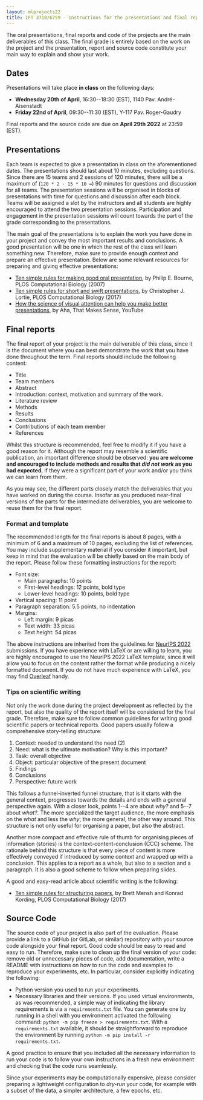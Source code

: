 ```yaml
---
layout: mlprojects22
title: IFT 3710/6759 - Instructions for the presentations and final report
---
```


The oral presentations, final reports and code of the projects are the main deliverables of this class. The final grade is entirely based on the work on the project and the presentation, report and source code constitute your main way to explain and show your work.

## Dates

Presentations will take place **in class** on the following days:

* **Wednesday 20th of April**, 16:30--18:30 (EST), 1140 Pav. André-Aisenstadt
* **Friday 22nd of April**, 09:30--11:30 (EST), Y-117 Pav. Roger-Gaudry

Final reports and the source code are due on **April 29th 2022** at 23:59 (EST).

## Presentations

Each team is expected to give a presentation in class on the aforementioned dates. The presentations should last about 10 minutes, excluding questions. Since there are 15 teams and 2 sessions of 120 minutes, there will be a maximum of (`120 * 2 - 15 * 10 =`) 90 minutes for questions and discussion for all teams. The presentation sessions will be organised in blocks of presentations with time for questions and discussion after each block. Teams will be assigned a slot by the instructors and all students are highly encouraged to attend the two presentation sessions. Participation and engagement in the presentation sessions will count towards the part of the grade corresponding to the presentations.

The main goal of the presentations is to explain the work you have done in your project and convey the most important results and conclusions. A good presentation will be one in which the rest of the class will learn something new. Therefore, make sure to provide enough context and prepare an effective presentation. Below are some relevant resources for preparing and giving effective presentations:

* [Ten simple rules for making good oral presentation](https://journals.plos.org/ploscompbiol/article/file?id=10.1371/journal.pcbi.0030077&type=printable), by Philip E. Bourne, PLOS Computational Biology (2007)
* [Ten simple rules for short and swift presentations](https://journals.plos.org/ploscompbiol/article/file?id=10.1371/journal.pcbi.1005373&type=printable), by Christopher J. Lortie, PLOS Computational Biology (2017)
* [How the science of visual attention can help you make better presentations](https://www.youtube.com/watch?v=gOnSTEFJmoU), by  Aha, That Makes Sense, YouTube

## Final reports

The final report of your project is the main deliverable of this class, since it is the document where you can best demonstrate the work that you have done throughout the term. Final reports should include the following content:

* Title
* Team members
* Abstract
* Introduction: context, motivation and summary of the work.
* Literature review
* Methods
* Results
* Conclusions
* Contributions of each team member
* References

Whilst this structure is recommended, feel free to modify it if you have a good reason for it. Although the report may resemble a scientific publication, an important difference should be observed: **you are welcome and encouraged to include methods and results that _did not work_ as you had expected**, if they were a significant part of your work and/or you think we can learn from them. 

As you may see, the different parts closely match the deliverables that you have worked on during the course. Insofar as you produced near-final versions of the parts for the intermediate deliverables, you are welcome to reuse them for the final report.

### Format and template

The recommended length for the final reports is about 8 pages, with a minimum of 6 and a maximum of 10 pages, excluding the list of references. You may include supplementary material if you consider it important, but keep in mind that the evaluation will be chiefly based on the main body of the report. Please follow these formatting instructions for the report:

* Font size:
    * Main paragraphs: 10 points
    * First-level headings: 12 points, bold type
    * Lower-level headings: 10 points, bold type
* Vertical spacing: 11 point
* Paragraph separation: 5.5 points, no indentation
* Margins:
    * Left margin: 9 picas
    * Text width: 33 picas
    * Text height: 54 picas

The above instructions are inherited from the guidelines for [NeurIPS 2022](https://neurips.cc/Conferences/2022/PaperInformation/StyleFiles) submissions. If you have experience with LaTeX or are willing to learn, you are highly encouraged to use the NeurIPS 2022 LaTeX template, since it will allow you to focus on the content rather the format while producing a nicely formatted document. If you do not have much experience with LaTeX, you may find [Overleaf](https://www.overleaf.com/) handy.

### Tips on scientific writing

Not only the work done during the project development as reflected by the report, but also the quality of the report itself will be considered for the final grade. Therefore, make sure to follow common guidelines for writing good scientific papers or technical reports. Good papers usually follow a comprehensive story-telling structure:

1. Context: needed to understand the need (2)
2. Need: what is the ultimate motivation? Why is this important?
3. Task: overall objective
4. Object: particular objective of the present document
5. Findings
6. Conclusions
7. Perspective: future work

This follows a funnel-inverted funnel structure, that is it starts with the general context, progresses towards the details and ends with a general perspective again. With a closer look, points 1--4 are about _why?_ and 5--7 about _what?_. The more specialized the target audience, the more emphasis on the _what_ and less the _why_; the more general, the other way around. This structure is not only useful for organising a paper, but also the abstract.

Another more compact and effective rule of thumb for organising pieces of information (stories) is the context-content-conclusion (CCC) scheme. The rationale behind this structure is that every piece of content is more effectively conveyed if introduced by some context and wrapped up with a conclusion. This applies to a report as a whole, but also to a section and a paragraph. It is also a good scheme to follow when preparing slides.

A good and easy-read article about scientific writing is the following:

* [Ten simple rules for structuring papers](https://journals.plos.org/ploscompbiol/article/file?id=10.1371/journal.pcbi.1005619&type=printable), by Brett Mensh and Konrad Kording, PLOS Computational Biology (2017)

## Source Code

The source code of your project is also part of the evaluation. Please provide a link to a GitHub (or GitLab, or similar) repository with your source code alongside your final report. Good code should be easy to read and easy to run. Therefore, make sure to clean up the final version of your code: remove old or unnecessary pieces of code, add documentation, write a README with instructions on how to run the code and examples to reproduce your experiments, etc. In particular, consider explicitly indicating the following:

* Python version you used to run your experiments.
* Necessary libraries and their versions. If you used virtual environments, as was recommended, a simple way of indicating the library requirements is via a `requirements.txt` file. You can generate one by running in a shell with you environment activated the following command: `python -m pip freeze > requirements.txt`. With a `requirements.txt` available, it should be straightforward to reproduce the environment by running `python -m pip install -r requirements.txt`.

A good practice to ensure that you included all the necessary information to run your code is to follow your own instructions in a fresh new environment and checking that the code runs seamlessly.

Since your experiments may be computationally expensive, please consider preparing a lightweight configuration to _dry-run_ your code, for example with a subset of the data, a simpler architecture, a few epochs, etc.
